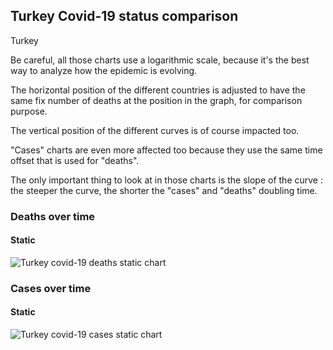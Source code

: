 ## Turkey Covid-19 status comparison 

Turkey



Be careful, all those charts use a logarithmic scale, because it's the best way to analyze how the epidemic is evolving.
 
The horizontal position of the different countries is adjusted to have the same fix number of deaths at the position in the graph, for comparison purpose.

The vertical position of the different curves is of course impacted too.

"Cases" charts are even more affected too because they use the same time offset that is used for "deaths".

The only important thing to look at in those charts is the slope of the curve : the steeper the curve, the shorter the "cases" and "deaths" doubling time.



 
### Deaths over time
 
#### Static
![Turkey covid-19 deaths static chart](https://raw.githubusercontent.com/madlag/coronavirus_study/master/notebooks/graphs/2020-03-20/countries/Turkey/2020-03-20_Turkey_deaths.png "Turkey covid-19 deaths static chart")   

 
### Cases over time
 
#### Static
![Turkey covid-19 cases static chart](https://raw.githubusercontent.com/madlag/coronavirus_study/master/notebooks/graphs/2020-03-20/countries/Turkey/2020-03-20_Turkey_deaths.png "Turkey covid-19 cases static chart")   

